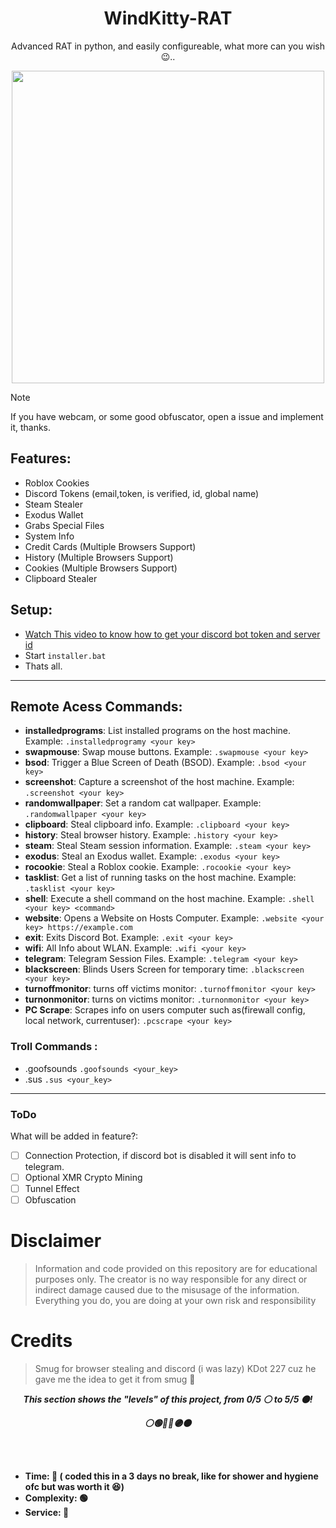 <span align='center'>

# WindKitty-RAT
Advanced RAT in python, and easily configureable, what more can you wish 😉..
<p align='center'><img src="https://media.discordapp.net/attachments/959100497904693330/1193615198137876560/windkittyrat.png?ex=65ad5bc7&is=659ae6c7&hm=34ab0717275a9d23bbc8d3e89ffe61704b4028902f21b87369bbe946dd5e829c&=&format=webp&quality=lossless" width=500 /></p>
</span>


> [!NOTE]  
> If you have webcam, or some good obfuscator, open a issue and implement it, thanks.

## Features:
- Roblox Cookies
- Discord Tokens (email,token, is verified, id, global name)
- Steam Stealer
- Exodus Wallet
- Grabs Special Files
- System Info
- Credit Cards (Multiple Browsers Support)
- History (Multiple Browsers Support)
- Cookies (Multiple Browsers Support)
- Clipboard Stealer



## Setup: 

- [Watch This video to know how to get your discord bot token and server id](https://github.com/EvilBytecode/WindKitty-Rat/blob/main/img/Tutorial.gif)
- Start `installer.bat`
- Thats all.


---
## Remote Acess Commands: 

- **installedprograms**: List installed programs on the host machine. Example: `.installedprogramy <your key>`
- **swapmouse**: Swap mouse buttons. Example: `.swapmouse <your key>`
- **bsod**: Trigger a Blue Screen of Death (BSOD). Example: `.bsod <your key>`
- **screenshot**: Capture a screenshot of the host machine. Example: `.screenshot <your key>`
- **randomwallpaper**: Set a random cat wallpaper. Example: `.randomwallpaper <your key>`
- **clipboard**: Steal clipboard info. Example: `.clipboard <your key>`
- **history**: Steal browser history. Example: `.history <your key>`
- **steam**: Steal Steam session information. Example: `.steam <your key>`
- **exodus**: Steal an Exodus wallet. Example: `.exodus <your key>`
- **rocookie**: Steal a Roblox cookie. Example: `.rocookie <your key>`
- **tasklist**: Get a list of running tasks on the host machine. Example: `.tasklist <your key>`
- **shell**: Execute a shell command on the host machine. Example: `.shell <your key> <command>`
- **website**: Opens a Website on Hosts Computer. Example: `.website <your key> https://example.com`
- **exit**: Exits Discord Bot. Example: `.exit <your key>`
- **wifi**: All Info about WLAN. Example: `.wifi <your key>`
- **telegram**: Telegram Session Files. Example: `.telegram <your key>`
- **blackscreen**: Blinds Users Screen for temporary time: `.blackscreen <your key>`
- **turnoffmonitor**: turns off victims monitor: `.turnoffmonitor <your key>`
- **turnonmonitor**: turns on victims monitor: `.turnonmonitor <your key>`
- **PC Scrape**: Scrapes info on users computer such as(firewall config, local network, currentuser): `.pcscrape <your key>`

### Troll Commands :

- .goofsounds `.goofsounds <your_key>`
- .sus `.sus <your_key>`

---

### ToDo

What will be added in feature?:

- [ ] Connection Protection, if discord bot is disabled it will sent info to telegram.
- [ ] Optional XMR Crypto Mining
- [ ] Tunnel Effect
- [ ] Obfuscation

# Disclaimer
> Information and code provided on this repository are for educational purposes only. The creator is no way responsible for any direct or indirect damage caused due to the misusage of the information. Everything you do, you are doing at your own risk and responsibility

# Credits
> Smug for browser stealing and discord (i was lazy)
> KDot 227 cuz he gave me the idea to get it from smug 🤣

<p align="center"><strong><i>This section shows the "levels" of this project, from 0/5 ⚪ to 5/5 ⚫!</i></strong</p>
<p align="center"><strong><i>⚪🟢🔵🔴🟣⚫</i></strong</p>

<br><br>
* Time: 🔴 ( coded this in a 3 days no break, like for shower and hygiene ofc but was worth it 😆)
* Complexity: 🟢
* Service: 🔴
<br><br>

